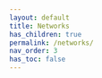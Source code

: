 ```yaml
---
layout: default
title: Networks
has_children: true
permalink: /networks/
nav_order: 3
has_toc: false
---
```

